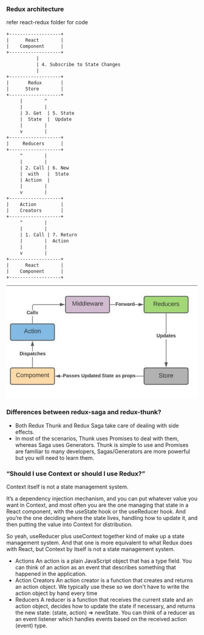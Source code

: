 ### Redux architecture
refer react-redux folder for code
```
+-------------------+
|      React        |
|    Component      |
+-------------------+
           |
           | 4. Subscribe to State Changes
           |
+-------------------+
|       Redux       |
|      Store        |
+-------------------+
     |        ^
     |        |
     | 3. Get  | 5. State
     |  State  |  Update
     |        |
     v        |
+-------------------+
|     Reducers      |
+-------------------+
     ^        |
     |        |
     | 2. Call | 6. New
     |  with   |  State
     | Action  |
     |        |
     v        |
+-------------------+
|    Action         |
|    Creators       |
+-------------------+
     ^        |
     |        |
     | 1. Call | 7. Return
     |        |  Action
     |        |
     v        |
+-------------------+
|      React        |
|    Component      |
+-------------------+
```
![Redux-Arch](./images/redux.png)

### Differences between redux-saga and redux-thunk?
- Both Redux Thunk and Redux Saga take care of dealing with side effects. 
- In most of the scenarios, Thunk uses Promises to deal with them, whereas Saga uses Generators. Thunk is simple to use and Promises are familiar to many developers, Sagas/Generators are more powerful but you will need to learn them.


### “Should I use Context or should I use Redux?”

 Context itself is not a state management system.

It’s a dependency injection mechanism, and you can put whatever value you want in Context, and most often you are the one managing that state in a React component, with the useState hook or the useReducer hook. And you’re the one deciding where the state lives, handling how to update it, and then putting the value into Context for distribution.

So yeah, useReducer plus useContext together kind of make up a state management system. And that one is more equivalent to what Redux does with React, but Context by itself is not a state management system.
   - Actions
     An action is a plain JavaScript object that has a type field. You can think of an action as an event that describes something that happened in the application. 
   - Action Creators
     An action creator is a function that creates and returns an action object. We typically use these so we don't have to write the action object by hand every time
   - Reducers
     A reducer is a function that receives the current state and an action object, decides how to update the state if necessary, and returns the new state: (state, action) => newState. You can think of a reducer as an event listener which handles events based on the received action (event) type.

